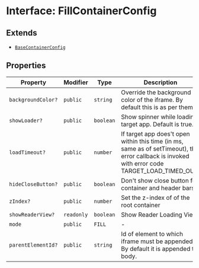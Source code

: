 # Interface: FillContainerConfig

## Extends

- [`BaseContainerConfig`](BaseContainerConfig.md)

## Properties

| Property | Modifier | Type | Description | Inherited from |
| ------ | ------ | ------ | ------ | ------ |
| `backgroundColor?` | `public` | `string` | Override the background color of the iframe. By default this is as per theme. | [`BaseContainerConfig`](BaseContainerConfig.md).`backgroundColor` |
| `showLoader?` | `public` | `boolean` | Show spinner while loading target app. Default is true. | [`BaseContainerConfig`](BaseContainerConfig.md).`showLoader` |
| `loadTimeout?` | `public` | `number` | If target app does't open within this time (in ms, same as of setTimeout), the error callback is invoked with error code TARGET_LOAD_TIMED_OUT. | [`BaseContainerConfig`](BaseContainerConfig.md).`loadTimeout` |
| `hideCloseButton?` | `public` | `boolean` | Don't show close button for container and header bars | [`BaseContainerConfig`](BaseContainerConfig.md).`hideCloseButton` |
| `zIndex?` | `public` | `number` | Set the z-index of of the root container | [`BaseContainerConfig`](BaseContainerConfig.md).`zIndex` |
| `showReaderView?` | `readonly` | `boolean` | Show Reader Loading View | [`BaseContainerConfig`](BaseContainerConfig.md).`showReaderView` |
| `mode` | `public` | `FILL` | - | - |
| `parentElementId?` | `public` | `string` | Id of element to which iframe must be appended. By default it is appended to body. | - |
